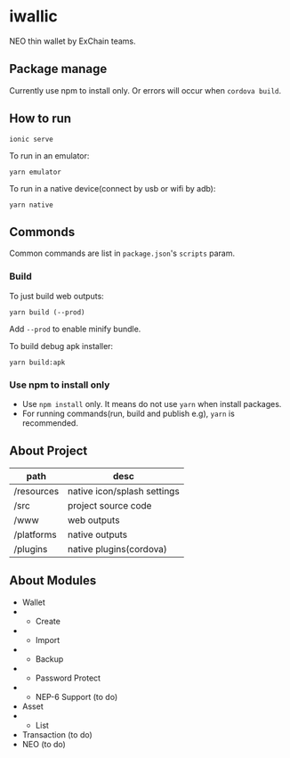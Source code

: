 # iwallic

NEO thin wallet by ExChain teams.

## Package manage

Currently use npm to install only. Or errors will occur when ``cordova build``.

## How to run

```
ionic serve
```

To run in an emulator:

```
yarn emulator
```

To run in a native device(connect by usb or wifi by adb):

```
yarn native
```

## Commonds

Common commands are list in ``package.json``'s ``scripts`` param.

### Build
To just build web outputs:

```
yarn build (--prod)
```

Add ``--prod`` to enable minify bundle.

To build debug apk installer:

```
yarn build:apk
```

### Use npm to install only

* Use ``npm install`` only. It means do not use ``yarn`` when install packages.
* For running commands(run, build and publish e.g), ``yarn`` is recommended.

## About Project

path | desc
-|-
/resources | native icon/splash settings
/src | project source code
/www | web outputs
/platforms | native outputs
/plugins | native plugins(cordova)

## About Modules

* Wallet
* * Create
* * Import
* * Backup
* * Password Protect
* * NEP-6 Support (to do)
* Asset
* * List
* Transaction (to do)
* NEO (to do)